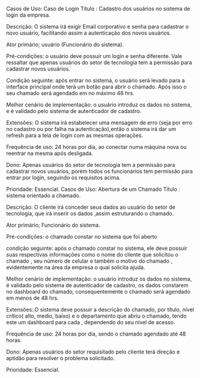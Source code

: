 Casos de Uso: Caso de Login 
Título : Cadastro dos usuários no sistema de login da empresa.

Descrição: O sistema irá exigir Email corporativo e senha para cadastrar o novo usuário, facilitando assim a autenticação dos novos usuários.

Ator primário; usuário (Funcionário do sistema).

Pré-condições: o usuário deve possuir um login e senha diferente. Vale ressaltar que apenas usuários do setor de tecnologia tem a permissão para cadastrar novos usuários.

Condição seguinte: após entrar no sistema, o usuário será levado para a interface principal onde terá um botão para abrir o chamado. Após isso o seu chamado será agendado em no máximo 48 hrs.

Melhor cenário de implementação: o usuário introduz os dados no sistema, e é validado pelo sistema de autenticador de cadastro.

Extensões: O sistema irá estabelecer uma mensagem de erro (seja por erro no cadastro ou por falha na autenticação),então o sistema irá dar um refresh para a tela de login com as mesmas operações.

Frequência de uso: 24 horas por dia, ao conectar numa máquina nova ou reentrar na mesma após desligada.

Dono: Apenas usuários do setor de tecnologia tem a permissão para cadastrar novos usuários, porém todos os funcionários tem permissão para entrar por login, seguindo os requisitos acima.

Prioridade: Essencial.
Casos de Uso:  Abertura de um Chamado 
Título : sistema orientado a chamado.

Descrição: O cliente irá conceder seus dados ao usuário do setor de tecnologia, que irá inserir os dados ,assim estruturando o chamado.

Ator primário;  Funcionário do sistema.

Pré-condições: o chamado constar no sistema que foi aberto

condição seguinte: após o chamado constar no sistema, ele deve possuir suas respectivas informações como o nome do cliente que solicitou o chamado , seu número de celular e também o motivo do chamado , evidentemente na área da empresa o qual solicita ajuda. 

Melhor cenário de implementação: o usuário introduz os dados no sistema, é validado pelo sistema de autenticador de cadastro, os dados constarem no dashboard do chamado, consequentemente o chamado será agendado em menos de 48 hrs.

Extensões:.O sistema deve possuir a descrição do chamado, por título, nível crítico( alto, medio, baixo) e o departamento que abriu o chamado, tendo este um dashboard para cada , dependendo do seu nível de acesso.

Frequência de uso: 24 horas por dia, sendo o chamado agendado até 48 horas.

Dono: Apenas usuários do setor requisitado pelo cliente terá direção e aptidão para resolver o problema solicitado.

Prioridade: Essencial.

